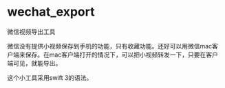 # wechat_export
微信视频导出工具

微信没有提供小视频保存到手机的功能，只有收藏功能。还好可以用微信mac客户端来保存。在mac客户端打开的情况下，可以把小视频转发一下，只要在客户端可见，就能导出。

这个小工具采用swift 3的语法。
